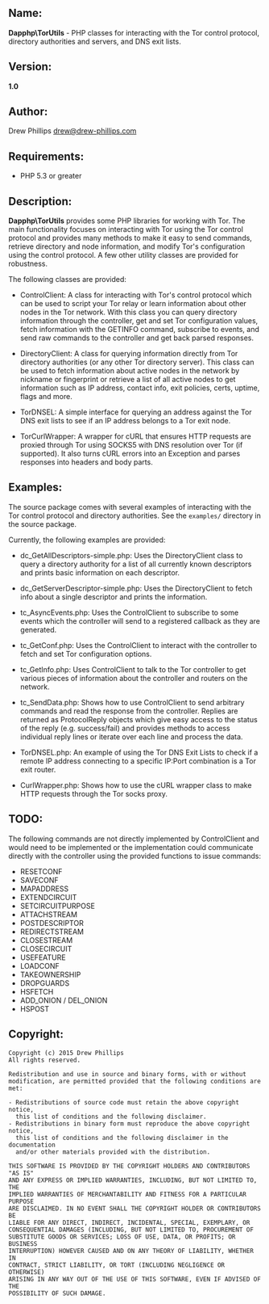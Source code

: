 ## Name:

**Dapphp\TorUtils** - PHP classes for interacting with the Tor control protocol,
directory authorities and servers, and DNS exit lists.

## Version:

**1.0**

## Author:

Drew Phillips <drew@drew-phillips.com>

## Requirements:

* PHP 5.3 or greater

## Description:

**Dapphp\TorUtils** provides some PHP libraries for working with Tor.
The main functionality focuses on interacting with Tor using the Tor
control protocol and provides many methods to make it easy to send
commands, retrieve directory and node information, and modify Tor's
configuration using the control protocol.  A few other utility classes
are provided for robustness.

The following classes are provided:

- ControlClient: A class for interacting with Tor's control protocol which 
can be used to script your Tor relay or learn information about
other nodes in the Tor network.  With this class you can query directory
information through the controller, get and set Tor configuration values,
fetch information with the GETINFO command, subscribe to events, and send
raw commands to the controller and get back parsed responses. 

- DirectoryClient: A class for querying information directly from Tor
directory authorities (or any other Tor directory server).  This class
can be used to fetch information about active nodes in the network by
nickname or fingerprint or retrieve a list of all active nodes to get
information such as IP address, contact info, exit policies, certs,
uptime, flags and more. 

- TorDNSEL: A simple interface for querying an address against the Tor
DNS exit lists to see if an IP address belongs to a Tor exit node.

- TorCurlWrapper: A wrapper for cURL that ensures HTTP requests are proxied
through Tor using SOCKS5 with DNS resolution over Tor (if supported).  It also
turns cURL errors into an Exception and parses responses into headers and body
parts.

## Examples:

The source package comes with several examples of interacting with the
Tor control protocol and directory authorities.  See the `examples/`
directory in the source package.

Currently, the following examples are provided:

- dc_GetAllDescriptors-simple.php: Uses the DirectoryClient class to query a
directory authority for a list of all currently known descriptors and prints
basic information on each descriptor.

- dc_GetServerDescriptor-simple.php: Uses the DirectoryClient to fetch info
about a single descriptor and prints the information.

- tc_AsyncEvents.php: Uses the ControlClient to subscribe to some events which
the controller will send to a registered callback as they are generated.

- tc_GetConf.php: Uses the ControlClient to interact with the controller to
fetch and set Tor configuration options.

- tc_GetInfo.php: Uses ControlClient to talk to the Tor controller to get
various pieces of information about the controller and routers on the network.

- tc_SendData.php: Shows how to use ControlClient to send arbitrary commands
and read the response from the controller.  Replies are returned as 
ProtocolReply objects which give easy access to the status of the reply (e.g.
success/fail) and provides methods to access individual reply lines or 
iterate over each line and process the data.

- TorDNSEL.php: An example of using the Tor DNS Exit Lists to check if a remote
IP address connecting to a specific IP:Port combination is a Tor exit router.

- CurlWrapper.php: Shows how to use the cURL wrapper class to make HTTP requests
through the Tor socks proxy.

## TODO:

The following commands are not directly implemented by ControlClient and would
need to be implemented or the implementation could communicate directly with
the controller using the provided functions to issue commands:

- RESETCONF
- SAVECONF
- MAPADDRESS
- EXTENDCIRCUIT
- SETCIRCUITPURPOSE
- ATTACHSTREAM
- POSTDESCRIPTOR
- REDIRECTSTREAM
- CLOSESTREAM
- CLOSECIRCUIT
- USEFEATURE
- LOADCONF
- TAKEOWNERSHIP
- DROPGUARDS
- HSFETCH
- ADD_ONION / DEL_ONION
- HSPOST

## Copyright:

    Copyright (c) 2015 Drew Phillips
    All rights reserved.

    Redistribution and use in source and binary forms, with or without
    modification, are permitted provided that the following conditions are met:

    - Redistributions of source code must retain the above copyright notice,
      this list of conditions and the following disclaimer.
    - Redistributions in binary form must reproduce the above copyright notice,
      this list of conditions and the following disclaimer in the documentation
      and/or other materials provided with the distribution.

    THIS SOFTWARE IS PROVIDED BY THE COPYRIGHT HOLDERS AND CONTRIBUTORS "AS IS"
    AND ANY EXPRESS OR IMPLIED WARRANTIES, INCLUDING, BUT NOT LIMITED TO, THE
    IMPLIED WARRANTIES OF MERCHANTABILITY AND FITNESS FOR A PARTICULAR PURPOSE
    ARE DISCLAIMED. IN NO EVENT SHALL THE COPYRIGHT HOLDER OR CONTRIBUTORS BE
    LIABLE FOR ANY DIRECT, INDIRECT, INCIDENTAL, SPECIAL, EXEMPLARY, OR
    CONSEQUENTIAL DAMAGES (INCLUDING, BUT NOT LIMITED TO, PROCUREMENT OF
    SUBSTITUTE GOODS OR SERVICES; LOSS OF USE, DATA, OR PROFITS; OR BUSINESS
    INTERRUPTION) HOWEVER CAUSED AND ON ANY THEORY OF LIABILITY, WHETHER IN
    CONTRACT, STRICT LIABILITY, OR TORT (INCLUDING NEGLIGENCE OR OTHERWISE)
    ARISING IN ANY WAY OUT OF THE USE OF THIS SOFTWARE, EVEN IF ADVISED OF THE
    POSSIBILITY OF SUCH DAMAGE.

